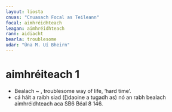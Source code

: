 ```yaml
---
layout: liosta
cnuas: "Cnuasach Focal as Teileann"
focal: aimhréidhteach
leagan: aimhréidhteach
rann: aidiacht
bearla: troublesome
udar: "Úna M. Uí Bheirn"
---
```


# aimhréiteach 1

* Bealach ~ , troublesome way of life, ‘hard time’.
* cá háit a raibh siad ([)daoine a tugadh as) nó an rabh
bealach aimhréidhteach aca SB6 Béal 8 146.
